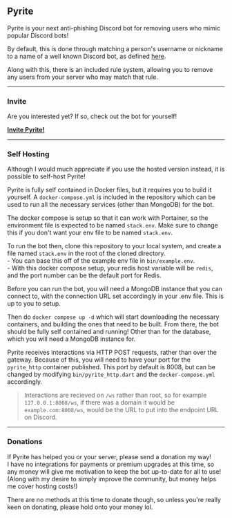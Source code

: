 ## Pyrite
Pyrite is your next anti-phishing Discord bot for removing users who mimic popular Discord bots!

By default, this is done through matching a person's username or nickname to a name of a well known Discord bot, as defined [here](https://github.com/Pyrite-X/Bot-List).

Along with this, there is an included rule system, allowing you to remove any users from your server who may match that rule.

---
###  Invite
Are you interested yet? If so, check out the bot for yourself!

**[Invite Pyrite!](https://discord.com/api/oauth2/authorize?client_id=1022370218489692222&permissions=1374926720198&scope=bot%20applications.commands)**

---
### Self Hosting
Although I would much appreciate if you use the hosted version instead, it is possible to self-host Pyrite!

Pyrite is fully self contained in Docker files, but it requires you to build it yourself. A `docker-compose.yml` is included in the repository which can be used to run all the necessary services (other than MongoDB) for the bot.

The docker compose is setup so that it can work with Portainer, so the environment file is expected to be named `stack.env`. Make sure to change this if you don't want your env file to be named `stack.env`. 

To run the bot then, clone this repository to your local system, and create a file named `stack.env` in the root of the cloned directory. <br> - You can base this off of the example env file in `bin/example.env`. <br> - With this docker compose setup, your redis host variable will be `redis`, and the port number can be the default port for Redis.

Before you can run the bot, you will need a MongoDB instance that you can connect to, with the connection URL set accordingly in your .env file. This is up to you to setup.

Then do `docker compose up -d` which will start downloading the necessary containers, and building the ones that need to be built. From there, the bot should be fully self contained and running! Other than for the database, which you will need a MongoDB instance for.

Pyrite receives interactions via HTTP POST requests, rather than over the gateway. Because of this, you will need to have your port for the `pyrite_http` container published. This port by default is 8008, but can be changed by modifying `bin/pyrite_http.dart` and the `docker-compose.yml` accordingly. 
> Interactions are recieved on `/ws` rather than root, so for example `127.0.0.1:8008/ws`, if there was a domain it would be `example.com:8008/ws`, would be the URL to put into the endpoint URL on Discord.

---
### Donations
If Pyrite has helped you or your server, please send a donation my way! <br> I have no integrations for payments or premium upgrades at this time, so any money will give me motivation to keep the bot up-to-date for all to use! (Along with my desire to simply improve the community, but money helps me cover hosting costs!)

There are no methods at this time to donate though, so unless you're really keen on donating, please hold onto your money lol.
